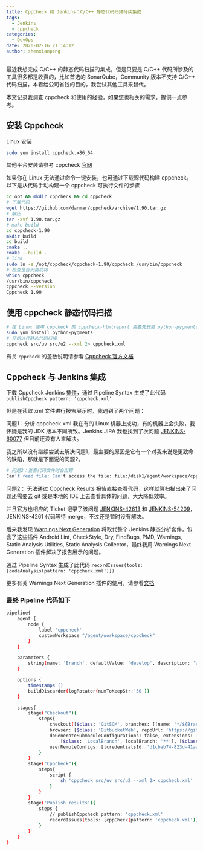 ```yaml
---
title: Cppcheck 和 Jenkins：C/C++ 静态代码扫描持续集成
tags:
  - Jenkins
  - cppcheck
categories:
  - DevOps
date: 2020-02-16 21:14:12
author: shenxianpeng
---
```


最近我想完成 C/C++ 的静态代码扫描的集成，但是只要是 C/C++ 代码所涉及的工具很多都是收费的，比如首选的 SonarQube，Community 版本不支持 C/C++ 代码扫描，本着给公司省钱的目的，我尝试其他工具来替代。

本文记录我调查 cppcheck 和使用的经验，如果您也相关的需求，提供一点参考。

## 安装 Cppcheck

Linux 安装

```bash
sudo yum install cppcheck.x86_64
```

其他平台安装请参考 cppcheck [官网](http://cppcheck.sourceforge.net/)

如果你在 Linux 无法通过命令一键安装，也可通过下载源代码构建 cppcheck。以下是从代码手动构建一个 cppcheck 可执行文件的步骤

```bash
cd opt && mkdir cppcheck && cd cppcheck
# 下载代码
wget https://github.com/danmar/cppcheck/archive/1.90.tar.gz
# 解压
tar -xvf 1.90.tar.gz
# make build
cd cppcheck-1.90
mkdir build
cd build
cmake ..
cmake --build .
# link
sudo ln -s /opt/cppcheck/cppcheck-1.90/cppcheck /usr/bin/cppcheck
# 检查是否安装成功
which cppcheck
/usr/bin/cppcheck
cppcheck --version
Cppcheck 1.90
```

## 使用 cppcheck 静态代码扫描

```bash
# 在 Linux 使用 cppcheck 的 cppcheck-htmlreport 需要先安装 python-pygments
sudo yum install python-pygments
# 开始进行静态代码扫描
cppcheck src/uv src/u2 --xml 2> cppcheck.xml
```

有关 `cppcheck` 的差数说明请参看 [Cppcheck 官方文档](http://cppcheck.sourceforge.net/manual.pdf)

## Cppcheck 与 Jenkins 集成

下载 Cppcheck Jenkins [插件](https://plugins.jenkins.io/cppcheck/)，通过 Pipeline Syntax 生成了此代码 `publishCppcheck pattern: 'cppcheck.xml'`

但是在读取 xml 文件进行报告展示时，我遇到了两个问题：

问题1：分析 cppcheck.xml 我在有的 Linux 机器上成功，有的机器上会失败，我怀疑是我的 JDK 版本不同所致。Jenkins JIRA 我也找到了次问题 [JENKINS-60077](https://issues.jenkins-ci.org/browse/JENKINS-60077) 但目前还没有人来解决。

我之所以没有继续尝试去解决问题1，最主要的原因是它有一个对我来说是更致命的缺陷，那就是下面说的问题2。

```bash
# 问题2：查看代码文件时会出错
Can't read file: Can't access the file: file:/disk1/agent/workspace/cppcheck-ud113/src/u2/dummy/udt_err_printf.c
```

问题2： 无法通过 Cppcheck Results 报告直接查看代码，这样就算扫描出来了问题还需要去 git 或是本地的 IDE 上去查看具体的问题，大大降低效率。

并且官方也相应的 Ticket 记录了该问题 [JENKINS-42613](https://issues.jenkins-ci.org/browse/JENKINS-42613) 和 [JENKINS-54209](https://issues.jenkins-ci.org/browse/JENKINS-54209)，JENKINS-4261 代码等待 merge，不过还是暂时没有解决。

后来我发现 [Warnings Next Generation](https://plugins.jenkins.io/warnings-ng/) 将取代整个 Jenkins 静态分析套件，包含了这些插件 Android Lint, CheckStyle, Dry, FindBugs, PMD, Warnings, Static Analysis Utilities, Static Analysis Collector，最终我用 Warnings Next Generation 插件解决了报告展示的问题。

通过 Pipeline Syntax 生成了此代码 `recordIssues(tools: [codeAnalysis(pattern: 'cppcheck.xml')])`

更多有关 Warnings Next Generation 插件的使用，请参看[文档](https://github.com/jenkinsci/warnings-ng-plugin/blob/master/doc/Documentation.md)

### 最终 Pipeline 代码如下

```bash
pipeline{
    agent {
        node {
            label 'cppcheck'
            customWorkspace "/agent/workspace/cppcheck"
        }
    }

    parameters {
        string(name: 'Branch', defaultValue: 'develop', description: 'Which branch do you want to do cppcheck?')
    }

    options {
        timestamps ()
        buildDiscarder(logRotator(numToKeepStr:'50'))
    }

    stages{
        stage("Checkout"){
            steps{
                checkout([$class: 'GitSCM', branches: [[name: '*/${Branch}']],
                browser: [$class: 'BitbucketWeb', repoUrl: 'https://git.yourcompany.com/projects/repos/cppcheck-example/browse'],
                doGenerateSubmoduleConfigurations: false, extensions: [
                    [$class: 'LocalBranch', localBranch: '**'], [$class: 'CheckoutOption', timeout: 30], [$class: 'CloneOption', depth: 1, noTags: false, reference: '', shallow: true, timeout: 30]], submoduleCfg: [],
                userRemoteConfigs: [[credentialsId: 'd1cbab74-823d-41aa-abb7', url: 'https://git.yourcompany.com/scm/cppcheck-example.git']]])
            }
        }
        stage("Cppcheck"){
            steps{
                script {
                    sh 'cppcheck src/uv src/u2 --xml 2> cppcheck.xml'
                }
            }
        }
        stage('Publish results'){
            steps {
                // publishCppcheck pattern: 'cppcheck.xml'
                recordIssues(tools: [cppCheck(pattern: 'cppcheck.xml')])
            }
        }
    }
}
```
